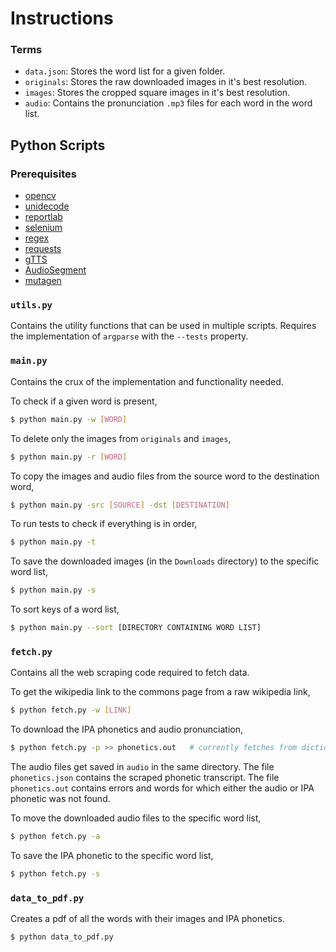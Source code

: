 # Instructions



### Terms

* `data.json`: Stores the word list for a given folder.
* `originals`: Stores the raw downloaded images in it's best resolution.
* `images`: Stores the cropped square images in it's best resolution.
* `audio`: Contains the pronunciation `.mp3` files for each word in the word list.



## Python Scripts

### Prerequisites

* [opencv](https://pypi.org/project/opencv-python/)
* [unidecode](https://pypi.org/project/Unidecode/)
* [reportlab](https://pypi.org/project/reportlab/)
* [selenium](https://pypi.org/project/selenium/)
* [regex](https://pypi.org/project/regex/)
* [requests](https://pypi.org/project/requests/)
* [gTTS](https://pypi.org/project/gTTS/)
* [AudioSegment](https://pypi.org/project/audiosegment/)
* [mutagen](https://pypi.org/project/mutagen/)

### `utils.py`

Contains the utility functions that can be used in multiple scripts. Requires the implementation of `argparse` with the `--tests` property.

### `main.py`

Contains the crux of the implementation and functionality needed.

To check if a given word is present,

```bash
$ python main.py -w [WORD]
```

To delete only the images from `originals` and `images`,

```bash
$ python main.py -r [WORD]
```

To copy the images and audio files from the source word to the destination word,

```bash
$ python main.py -src [SOURCE] -dst [DESTINATION]
```

To run tests to check if everything is in order,

```bash
$ python main.py -t
```

To save the downloaded images (in the `Downloads` directory) to the specific word list,

```bash
$ python main.py -s
```

To sort keys of a word list,

```bash
$ python main.py --sort [DIRECTORY CONTAINING WORD LIST]
```

### `fetch.py`

Contains all the web scraping code required to fetch data.

To get the wikipedia link to the commons page from a raw wikipedia link,

```bash
$ python fetch.py -w [LINK]
```

To download the IPA phonetics and audio pronunciation,

```bash
$ python fetch.py -p >> phonetics.out	# currently fetches from dictionary.cambridge.org
```

The audio files get saved in `audio` in the same directory. The file `phonetics.json` contains the scraped phonetic transcript. The file `phonetics.out` contains errors and words for which either the audio or IPA phonetic was not found.

To move the downloaded audio files to the specific word list,

```bash
$ python fetch.py -a
```

To save the IPA phonetic to the specific word list,

```bash
$ python fetch.py -s
```

### `data_to_pdf.py`

Creates a pdf of all the words with their images and IPA phonetics.

```bash
$ python data_to_pdf.py
```
